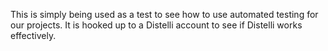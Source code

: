 This is simply being used as a test to see how to use automated testing for our projects. 
It is hooked up to a Distelli account to see if Distelli works effectively. 
